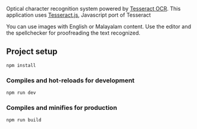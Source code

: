 Optical character recognition system powered by <a href="https://github.com/tesseract-ocr/tesseract">Tesseract OCR</a>. This application uses <a href="https://tesseract.projectnaptha.com/">Tesseract.js</a>, Javascript port of Tesseract

You can use images with English or Malayalam content. Use the editor and the spellchecker for proofreading the text recognized.</p>

## Project setup

```
npm install
```

### Compiles and hot-reloads for development

```
npm run dev
```

### Compiles and minifies for production

```
npm run build
```
